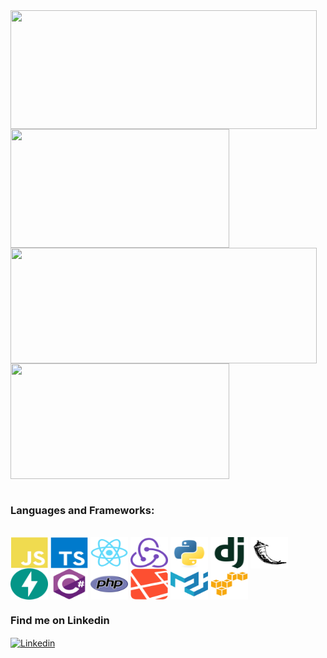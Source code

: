 <div>
  <a href="https://github.com/andeen171">
  <img height="190px" width="490px" align="center" src="https://github-readme-stats-andeen171.vercel.app/api?username=andeen171&show_icons=true&theme=dark&include_all_commits=true&count_private=true"/>
   <img height="190px" width="350px" align="center" src="https://github-readme-stats-andeen171.vercel.app/api/top-langs?username=andeen171&layout=compact&theme=dark&langs_count=8"/>
 </a>
 <img height="185px" width="490px" align="top" src="https://github-readme-stats-andeen171.vercel.app/api/wakatime?username=andeen171&layout=compact&theme=dark&langs_count=8"/>
 <img height="185px" width="350px" align="center" src="https://cdn.discordapp.com/attachments/902981234618167356/976816999135068230/4828480a6d11e580a7e814fdd2d50d5f_2.gif" />
</div>
  <br>

### Languages and Frameworks:

<div><br>
  <img align="center" alt="Javascript" height="50" width="60" src="https://raw.githubusercontent.com/devicons/devicon/master/icons/javascript/javascript-plain.svg">
  <img align="center" alt="Typescript" height="50" width="60" src="https://raw.githubusercontent.com/devicons/devicon/master/icons/typescript/typescript-original.svg">
  <img align="center" alt="React" height="50" width="60" src="https://raw.githubusercontent.com/devicons/devicon/master/icons/react/react-original.svg">
  <img align="center" alt="Redux" height="50" width="60" src="https://raw.githubusercontent.com/devicons/devicon/master/icons/redux/redux-original.svg">
  <img align="center" alt="Python" height="50" width="60" src="https://raw.githubusercontent.com/devicons/devicon/master/icons/python/python-original.svg">
  <img align="center" alt="django" height="50" width="60" src="https://raw.githubusercontent.com/devicons/devicon/master/icons/django/django-plain.svg">
  <img align="center" alt="flask" height="50" width="60" src="https://raw.githubusercontent.com/devicons/devicon/master/icons/flask/flask-original.svg">
  <img align="center" alt="fastapi" height="50" width="60" src="https://raw.githubusercontent.com/devicons/devicon/master/icons/fastapi/fastapi-original.svg">
  <img align="center" alt="C#" height="50" width="60" src="https://raw.githubusercontent.com/devicons/devicon/master/icons/csharp/csharp-original.svg">
  <img align="center" alt="php" height="50" width="60" src="https://raw.githubusercontent.com/devicons/devicon/master/icons/php/php-original.svg">
  <img align="center" alt="php" height="50" width="60" src="https://raw.githubusercontent.com/devicons/devicon/master/icons/laravel/laravel-plain.svg">
  <img align="center" alt="php" height="50" width="60" src="https://raw.githubusercontent.com/devicons/devicon/master/icons/materialui/materialui-original.svg">
  <img align="center" alt="aws" height="50" width="60" src="https://raw.githubusercontent.com/devicons/devicon/master/icons/amazonwebservices/amazonwebservices-original.svg">
</div>
 
 ### Find me on Linkedin
  
<div>
  <a href="https://www.linkedin.com/in/anderson-lopes-9044331a1/" target="_blank">
   <img align="center" alt="Linkedin" height="50" width="60" src="https://cdn.jsdelivr.net/gh/devicons/devicon/icons/linkedin/linkedin-original.svg">
  </a>
</div>

